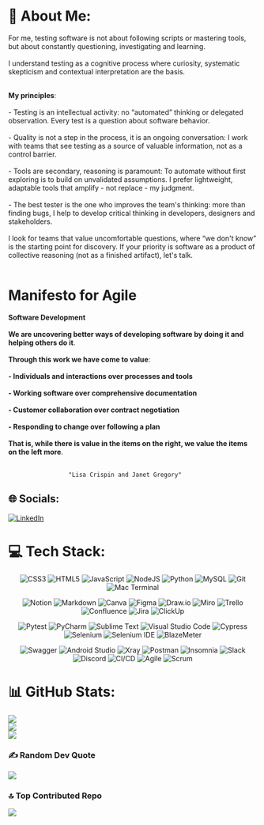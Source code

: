 # 💫 About Me:
For me, testing software is not about following scripts or mastering tools, but about constantly questioning, investigating and learning. 
<br>
<br>
I understand testing as a cognitive process where curiosity, systematic skepticism and contextual interpretation are the basis.
<br>
<br>

**My principles**:
<br>
<br>- Testing is an intellectual activity: no “automated” thinking or delegated observation. Every test is a question about software behavior.
<br>
<br>- Quality is not a step in the process, it is an ongoing conversation: I work with teams that see testing as a source of valuable information, not as a control barrier.
<br>
<BR>- Tools are secondary, reasoning is paramount: To automate without first exploring is to build on unvalidated assumptions. I prefer lightweight, adaptable tools that amplify - not replace - my judgment.
<br>
<BR>- The best tester is the one who improves the team's thinking: more than finding bugs, I help to develop critical thinking in developers, designers and stakeholders.
<br>
<br>
I look for teams that value uncomfortable questions, where “we don't know” is the starting point for discovery. If your priority is software as a product of collective reasoning (not as a finished artifact), let's talk.
<br>
<br>

# **Manifesto for Agile**
**Software Development**
<br>
<br>
**We are uncovering better ways of developing software by doing it and helping others do it**.
<br>
<br>
**Through this work we have come to value**:
<br>
<br>
**- Individuals and interactions over processes and tools**
<br>
<br>
**- Working software over comprehensive documentation**
<br>
<br>
**- Customer collaboration over contract negotiation**
<br>
<br>
**- Responding to change over following a plan**
<br>
<br>
**That is, while there is value in the items on the right, we value the items on the left more**.
<br>
<br>

                     "Lisa Crispin and Janet Gregory"

## 🌐 Socials:
[![LinkedIn](https://img.shields.io/badge/LinkedIn-%230077B5.svg?logo=linkedin&logoColor=white)](https://linkedin.com/in/linkedin.com/in/patricgallardo) 

# 💻 Tech Stack:

<p align="center">
  <img src="https://img.shields.io/badge/css3-%231572B6.svg?style=for-the-badge&logo=css3&logoColor=white" alt="CSS3" />
  <img src="https://img.shields.io/badge/html5-%23E34F26.svg?style=for-the-badge&logo=html5&logoColor=white" alt="HTML5" />
  <img src="https://img.shields.io/badge/javascript-%23323330.svg?style=for-the-badge&logo=javascript&logoColor=%23F7DF1E" alt="JavaScript" />
  <img src="https://img.shields.io/badge/node.js-6DA55F?style=for-the-badge&logo=node.js&logoColor=white" alt="NodeJS" />
  <img src="https://img.shields.io/badge/python-3670A0?style=for-the-badge&logo=python&logoColor=ffdd54" alt="Python" />
  <img src="https://img.shields.io/badge/mysql-%2300000f.svg?style=for-the-badge&logo=mysql&logoColor=white" alt="MySQL" />
  <img src="https://img.shields.io/badge/git-%23F05033.svg?style=for-the-badge&logo=git&logoColor=white" alt="Git" />
  <img src="https://img.shields.io/badge/mac%20terminal-000000?style=for-the-badge&logo=macos&logoColor=F0F0F0" alt="Mac Terminal" />
  
  
</p>
<p align="center">
  <img src="https://img.shields.io/badge/Notion-%23000000.svg?style=for-the-badge&logo=notion&logoColor=white" alt="Notion" />
  <img src="https://img.shields.io/badge/markdown-%23000000.svg?style=for-the-badge&logo=markdown&logoColor=white" alt="Markdown" />
  <img src="https://img.shields.io/badge/Canva-%2300C4CC.svg?style=for-the-badge&logo=Canva&logoColor=white" alt="Canva" />
  <img src="https://img.shields.io/badge/figma-%23F24E1E.svg?style=for-the-badge&logo=figma&logoColor=white" alt="Figma" />
  <img src="https://img.shields.io/badge/drawio-FFFFFF?style=for-the-badge&logo=drawio&logoColor=black" alt="Draw.io" />
  <img src="https://img.shields.io/badge/Miro-050038?style=for-the-badge&logo=Miro&logoColor=white" alt="Miro" />
  <img src="https://img.shields.io/badge/Trello-%23026AA7.svg?style=for-the-badge&logo=Trello&logoColor=white" alt="Trello" />
  <img src="https://img.shields.io/badge/confluence-%23172BF4.svg?style=for-the-badge&logo=confluence&logoColor=white" alt="Confluence" />
  <img src="https://img.shields.io/badge/jira-%230A0FFF.svg?style=for-the-badge&logo=jira&logoColor=white" alt="Jira" />
  <img src="https://img.shields.io/badge/ClickUp-7B68EE?style=for-the-badge&logo=clickup&logoColor=white" alt="ClickUp" />

</p>
<p align="center">
  <img src="https://img.shields.io/badge/pytest-%230A9EDC.svg?style=for-the-badge&logo=pytest&logoColor=white" alt="Pytest" />
  <img src="https://img.shields.io/badge/pycharm-143?style=for-the-badge&logo=pycharm&logoColor=black&color=black&labelColor=green" alt="PyCharm" />
  <img src="https://img.shields.io/badge/sublime_text-%23575757.svg?style=for-the-badge&logo=sublime-text&logoColor=important" alt="Sublime Text" />
  <img src="https://img.shields.io/badge/Visual%20Studio%20Code-0078d7.svg?style=for-the-badge&logo=visual-studio-code&logoColor=white" alt="Visual Studio Code" />
  <img src="https://img.shields.io/badge/Cypress-17202C?style=for-the-badge&logo=cypress&logoColor=white" alt="Cypress" />
  <img src="https://img.shields.io/badge/-selenium-%43B02A?style=for-the-badge&logo=selenium&logoColor=white" alt="Selenium" />
  <img src="https://img.shields.io/badge/Selenium%20IDE-43B02A?style=for-the-badge&logo=selenium&logoColor=white" alt="Selenium IDE" />
  <img src="https://img.shields.io/badge/BlazeMeter-CA4245?style=for-the-badge&logo=BlazeMeter&logoColor=white" alt="BlazeMeter" />
  
</p>
<p align="center">
  <img src="https://img.shields.io/badge/-Swagger-%23Clojure?style=for-the-badge&logo=swagger&logoColor=white" alt="Swagger" />
  <img src="https://img.shields.io/badge/Android%20Studio-3DDC84.svg?style=for-the-badge&logo=android-studio&logoColor=white" alt="Android Studio" />
  <img src="https://img.shields.io/badge/XRay-00bbff?style=for-the-badge&logo=XRay&logoColor=white" alt="Xray" />
  <img src="https://img.shields.io/badge/Postman-FF6C37?style=for-the-badge&logo=postman&logoColor=white" alt="Postman" />
  <img src="https://img.shields.io/badge/Insomnia-5849BE.svg?style=for-the-badge&logo=Insomnia&logoColor=white" alt="Insomnia" />
  <img src="https://img.shields.io/badge/Slack-4A154B?style=for-the-badge&logo=slack&logoColor=white" alt="Slack" />
  <img src="https://img.shields.io/badge/Discord-%235865F2.svg?style=for-the-badge&logo=discord&logoColor=white" alt="Discord" />
  <img src="https://img.shields.io/badge/CICD-4285F4?style=for-the-badge&logo=googlecloud&logoColor=white" alt="CI/CD" />
  <img src="https://img.shields.io/badge/Agile-2496ED?style=for-the-badge&logo=agile&logoColor=white" alt="Agile" />
  <img src="https://img.shields.io/badge/Scrum-2496ED?style=for-the-badge&logo=scrum&logoColor=white" alt="Scrum" />
  
</p>

# 📊 GitHub Stats:
![](https://github-readme-stats.vercel.app/api?username=GitTestingPat&theme=dark&hide_border=false&include_all_commits=true&count_private=true)<br/>
![](https://github-readme-streak-stats.herokuapp.com/?user=GitTestingPat&theme=dark&hide_border=false)<br/>
![](https://github-readme-stats.vercel.app/api/top-langs/?username=GitTestingPat&theme=dark&hide_border=false&include_all_commits=true&count_private=true&layout=compact)

### ✍️ Random Dev Quote
![](https://quotes-github-readme.vercel.app/api?type=horizontal&theme=radical)

### 🔝 Top Contributed Repo
![](https://github-contributor-stats.vercel.app/api?username=GitTestingPat&limit=5&theme=radical&combine_all_yearly_contributions=true)


<!-- Proudly created with GPRM ( https://gprm.itsvg.in ) --> 
